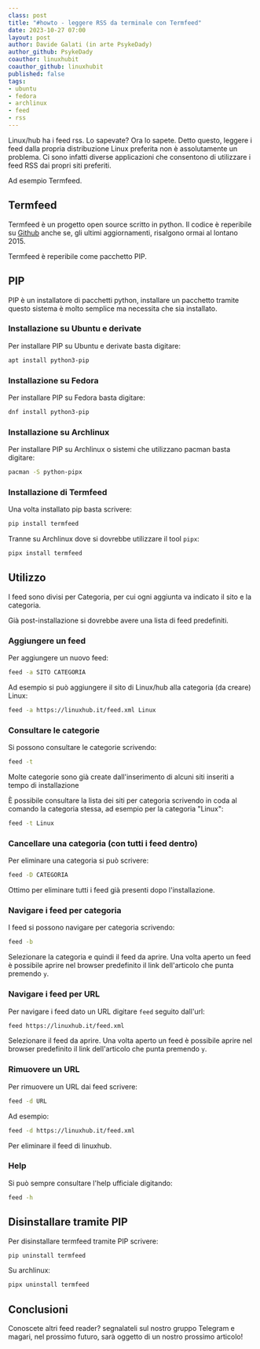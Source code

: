 ```yaml
---
class: post
title: "#howto - leggere RSS da terminale con Termfeed"
date: 2023-10-27 07:00
layout: post
author: Davide Galati (in arte PsykeDady)
author_github: PsykeDady
coauthor: linuxhubit
coauthor_github: linuxhubit
published: false
tags:
- ubuntu
- fedora
- archlinux
- feed
- rss
---
```


Linux/hub ha i feed rss. Lo sapevate? Ora lo sapete. Detto questo, leggere i feed dalla propria distribuzione Linux preferita non è assolutamente un problema. Ci sono infatti diverse applicazioni che consentono di utilizzare i feed RSS dai propri siti preferiti.

Ad esempio Termfeed.

## Termfeed

Termfeed è un progetto open source scritto in python. Il codice è reperibile su [Github](https://github.com/iamaziz/TermFeed) anche se, gli ultimi aggiornamenti, risalgono ormai al lontano 2015.

Termfeed è reperibile come pacchetto PIP.

## PIP

PIP è un installatore di pacchetti python, installare un pacchetto tramite questo sistema è molto semplice ma necessita che sia installato.

### Installazione su Ubuntu e derivate

Per installare PIP su Ubuntu e derivate basta digitare:

```bash
apt install python3-pip
```

### Installazione su Fedora

Per installare PIP su Fedora basta digitare:

```bash
dnf install python3-pip
```

### Installazione su Archlinux

Per installare PIP su Archlinux o sistemi che utilizzano pacman basta digitare: 

```bash
pacman -S python-pipx
```

### Installazione di Termfeed

Una volta installato pip basta scrivere: 

```bash
pip install termfeed
```

Tranne su Archlinux dove si dovrebbe utilizzare il tool `pipx`:

```bash
pipx install termfeed
```

## Utilizzo

I feed sono divisi per Categoria, per cui ogni aggiunta va indicato il sito e la categoria.

Già post-installazione si dovrebbe avere una lista di feed predefiniti.

### Aggiungere un feed

Per aggiungere un nuovo feed:

```bash
feed -a SITO CATEGORIA
```

Ad esempio si può aggiungere il sito di Linux/hub alla categoria (da creare) Linux:

```bash
feed -a https://linuxhub.it/feed.xml Linux
```

### Consultare le categorie

Si possono consultare le categorie scrivendo:

```bash
feed -t
```

Molte categorie sono già create dall'inserimento di alcuni siti inseriti a tempo di installazione

È possibile consultare la lista dei siti per categoria scrivendo in coda al comando la categoria stessa, ad esempio per la categoria "Linux":

```bash
feed -t Linux
```

### Cancellare una categoria (con tutti i feed dentro)

Per eliminare una categoria si può scrivere: 

```bash
feed -D CATEGORIA
```

Ottimo per eliminare tutti i feed già presenti dopo l'installazione.

### Navigare i feed per categoria

I feed si possono navigare per categoria scrivendo:

```bash
feed -b
```

Selezionare la categoria e quindi il feed da aprire. Una volta aperto un feed è possibile aprire nel browser predefinito il link dell'articolo che punta premendo `y`.

### Navigare i feed per URL

Per navigare i feed dato un URL digitare `feed` seguito dall'url: 

```bash
feed https://linuxhub.it/feed.xml
```

Selezionare il feed da aprire. Una volta aperto un feed è possibile aprire nel browser predefinito il link dell'articolo che punta premendo `y`.

### Rimuovere un URL

Per rimuovere un URL dai feed scrivere:

```bash
feed -d URL
```

Ad esempio: 

```bash
feed -d https://linuxhub.it/feed.xml
```

Per eliminare il feed di linuxhub.

### Help

Si può sempre consultare l'help ufficiale digitando: 

```bash
feed -h
```

## Disinstallare tramite PIP

Per disinstallare termfeed tramite PIP scrivere: 

```bash
pip uninstall termfeed
```

Su archlinux:

```bash
pipx uninstall termfeed
```

## Conclusioni

Conoscete altri feed reader? segnalateli sul nostro gruppo Telegram e magari, nel prossimo futuro, sarà oggetto di un nostro prossimo articolo!
